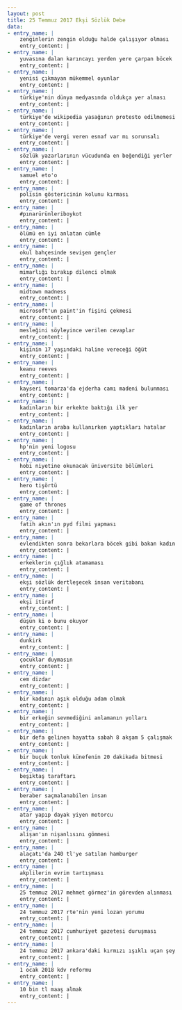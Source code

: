 ```yaml
---
layout: post
title: 25 Temmuz 2017 Ekşi Sözlük Debe
data:
- entry_name: |
    zenginlerin zengin olduğu halde çalışıyor olması
    entry_content: |
- entry_name: |
    yuvasına dalan karıncayı yerden yere çarpan böcek
    entry_content: |
- entry_name: |
    yenisi çıkmayan mükemmel oyunlar
    entry_content: |
- entry_name: |
    türkiye'nin dünya medyasında oldukça yer alması
    entry_content: |
- entry_name: |
    türkiye'de wikipedia yasağının protesto edilmemesi
    entry_content: |
- entry_name: |
    türkiye'de vergi veren esnaf var mı sorunsalı
    entry_content: |
- entry_name: |
    sözlük yazarlarının vücudunda en beğendiği yerler
    entry_content: |
- entry_name: |
    samuel eto'o
    entry_content: |
- entry_name: |
    polisin göstericinin kolunu kırması
    entry_content: |
- entry_name: |
    #pınarürünleriboykot
    entry_content: |
- entry_name: |
    ölümü en iyi anlatan cümle
    entry_content: |
- entry_name: |
    okul bahçesinde sevişen gençler
    entry_content: |
- entry_name: |
    mimarlığı bırakıp dilenci olmak
    entry_content: |
- entry_name: |
    midtown madness
    entry_content: |
- entry_name: |
    microsoft'un paint'in fişini çekmesi
    entry_content: |
- entry_name: |
    mesleğini söyleyince verilen cevaplar
    entry_content: |
- entry_name: |
    kişinin 17 yaşındaki haline vereceği öğüt
    entry_content: |
- entry_name: |
    keanu reeves
    entry_content: |
- entry_name: |
    kayseri tomarza'da ejderha camı madeni bulunması
    entry_content: |
- entry_name: |
    kadınların bir erkekte baktığı ilk yer
    entry_content: |
- entry_name: |
    kadınların araba kullanırken yaptıkları hatalar
    entry_content: |
- entry_name: |
    hp'nin yeni logosu
    entry_content: |
- entry_name: |
    hobi niyetine okunacak üniversite bölümleri
    entry_content: |
- entry_name: |
    hero tişörtü
    entry_content: |
- entry_name: |
    game of thrones
    entry_content: |
- entry_name: |
    fatih akın'ın pyd filmi yapması
    entry_content: |
- entry_name: |
    evlendikten sonra bekarlara böcek gibi bakan kadın
    entry_content: |
- entry_name: |
    erkeklerin çığlık atamaması
    entry_content: |
- entry_name: |
    ekşi sözlük dertleşecek insan veritabanı
    entry_content: |
- entry_name: |
    ekşi itiraf
    entry_content: |
- entry_name: |
    düşün ki o bunu okuyor
    entry_content: |
- entry_name: |
    dunkirk
    entry_content: |
- entry_name: |
    çocuklar duymasın
    entry_content: |
- entry_name: |
    cem dizdar
    entry_content: |
- entry_name: |
    bir kadının aşık olduğu adam olmak
    entry_content: |
- entry_name: |
    bir erkeğin sevmediğini anlamanın yolları
    entry_content: |
- entry_name: |
    bir defa gelinen hayatta sabah 8 akşam 5 çalışmak
    entry_content: |
- entry_name: |
    bir buçuk tonluk künefenin 20 dakikada bitmesi
    entry_content: |
- entry_name: |
    beşiktaş taraftarı
    entry_content: |
- entry_name: |
    beraber saçmalanabilen insan
    entry_content: |
- entry_name: |
    atar yapıp dayak yiyen motorcu
    entry_content: |
- entry_name: |
    alişan'ın nişanlısını gömmesi
    entry_content: |
- entry_name: |
    alaçatı'da 240 tl'ye satılan hamburger
    entry_content: |
- entry_name: |
    akplilerin evrim tartışması
    entry_content: |
- entry_name: |
    25 temmuz 2017 mehmet görmez'in görevden alınması
    entry_content: |
- entry_name: |
    24 temmuz 2017 rte'nin yeni lozan yorumu
    entry_content: |
- entry_name: |
    24 temmuz 2017 cumhuriyet gazetesi duruşması
    entry_content: |
- entry_name: |
    24 temmuz 2017 ankara'daki kırmızı ışıklı uçan şey
    entry_content: |
- entry_name: |
    1 ocak 2018 kdv reformu
    entry_content: |
- entry_name: |
    10 bin tl maaş almak
    entry_content: |
---
```

